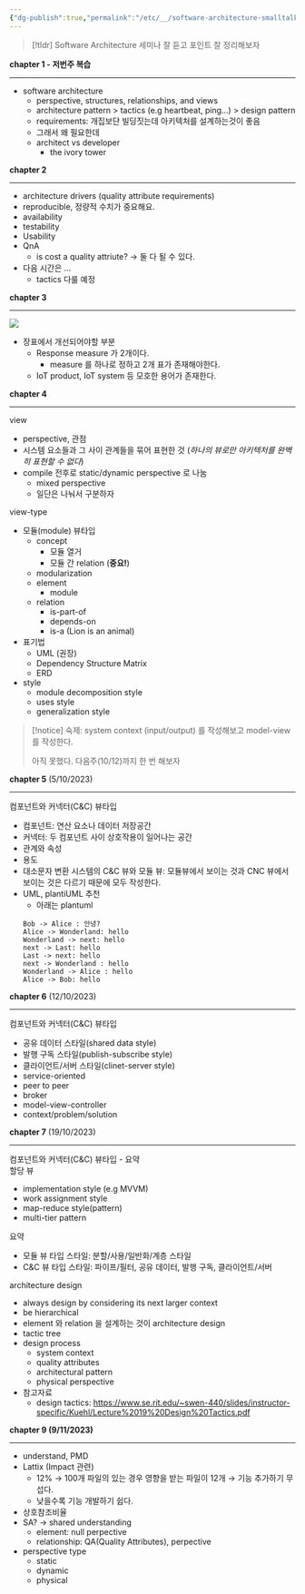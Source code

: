 ```yaml
---
{"dg-publish":true,"permalink":"/etc/__/software-architecture-smalltalk/"}
---
```



> [!tldr]
> Software Architecture 세미나 잘 듣고 포인트 잘 정리해보자

**chapter 1 - 저번주 복습**

---


- software architecture
    - perspective, structures, relationships, and views
    - architecture pattern > tactics (e.g heartbeat, ping...) > design pattern
    - requirements: 개집보단 빌딩짓는데 아키텍처를 설계하는것이 좋음
    - 그래서 왜 필요한데
    - architect vs developer
        - the ivory tower

**chapter 2**

---

- architecture drivers (quality attribute requirements)
- reproducible, 정량적 수치가 중요해요.
- availability
- testability
- Usability
- QnA
    - is cost a quality attriute? &rarr; 둘 다 될 수 있다.
- 다음 시간은 ... 
    - tactics 다룰 예정

**chapter 3**


---


![](https://i.imgur.com/iv99NLE.png)
- 장표에서 개선되어야할 부분
    - Response measure 가 2개이다.
        - measure 를 하나로 정하고 2개 표가 존재해야한다.
    - IoT product, IoT system 등 모호한 용어가 존재한다.


**chapter 4**

---

view
- perspective, 관점
- 시스템 요소들과 그 사이 관계들을 묶어 표현한 것 (*하나의 뷰로만 아키텍처를 완벽히 표현할 수 없다*)
- compile 전후로 static/dynamic perspective 로 나눔
    - mixed perspective
    - 일단은 나눠서 구분하자


view-type
- 모듈(module) 뷰타입
    - concept
        - 모듈 열거
        - 모듈 간 relation (**중요!**)
    - modularization
    - element
        - module
    - relation
        - is-part-of
        - depends-on
        - is-a (Lion is an animal)
- 표기법
    - UML (권장)
    - Dependency Structure Matrix
    - ERD
- style
    - module decomposition style
    - uses style
    - generalization style

> [!notice]
> 숙제: system context (input/output) 를 작성해보고 model-view 를 작성한다.
> 
> 아직 못했다. 다음주(10/12)까지 한 번 해보자


**chapter 5** (5/10/2023)

---

컴포넌트와 커넥터(C&C) 뷰타입
- 컴포넌트: 연산 요소나 데이터 저장공간
- 커넥터: 두 컴포넌트 사이 상호작용이 일어나는 공간
- 관계와 속성
- 용도
- 대소문자 변환 시스템의 C&C 뷰와 모듈 뷰: 모듈뷰에서 보이는 것과 CNC 뷰에서 보이는 것은 다르기 때문에 모두 작성한다.
- UML, plantiUML 추천
    - 아래는 plantuml
    ```plantuml
    Bob -> Alice : 안녕?
    Alice -> Wonderland: hello
    Wonderland -> next: hello
    next -> Last: hello
    Last -> next: hello
    next -> Wonderland : hello
    Wonderland -> Alice : hello
    Alice -> Bob: hello
    ```

**chapter 6** (12/10/2023)

---

컴포넌트와 커넥터(C&C) 뷰타입
- 공유 데이터 스타일(shared data style)
- 발행 구독 스타일(publish-subscribe style)
- 클라이언트/서버 스타일(clinet-server style)
- service-oriented
- peer to peer
- broker
- model-view-controller
- context/problem/solution


**chapter 7** (19/10/2023)

---

컴포넌트와 커넥터(C&C) 뷰타입 - 요약 \
할당 뷰
- implementation style (e.g MVVM)
- work assignment style
- map-reduce style(pattern)
- multi-tier pattern 

요약
- 모듈 뷰 타입 스타일: 분할/사용/일반화/계층 스타일
- C&C 뷰 타입 스타일: 파이프/필터, 공유 데이터, 발행 구독, 클라이언트/서버

architecture design
- always design by considering its next larger context
- be hierarchical
- element 와 relation 을 설계하는 것이 architecture design
- tactic tree
- design process
    - system context
    - quality attributes
    - architectural pattern
    - physical perspective
- 참고자료
    - design tactics: https://www.se.rit.edu/~swen-440/slides/instructor-specific/Kuehl/Lecture%2019%20Design%20Tactics.pdf


**chapter 9 (9/11/2023)**

---

- understand, PMD
- Lattix (Impact 관련)
  - 12% → 100개 파일의 있는 경우 영향을 받는 파일이 12개 → 기능 추가하기 무섭다.
  - 낮을수록 기능 개발하기 쉽다.
- 상호참조비율
- SA? → shared understanding
  - element: null perpective
  - relationship: QA(Quality Attributes), perpective
- perspective type
  - static
  - dynamic
  - physical